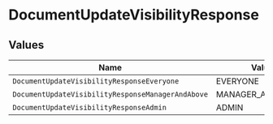 # DocumentUpdateVisibilityResponse


## Values

| Name                                              | Value                                             |
| ------------------------------------------------- | ------------------------------------------------- |
| `DocumentUpdateVisibilityResponseEveryone`        | EVERYONE                                          |
| `DocumentUpdateVisibilityResponseManagerAndAbove` | MANAGER_AND_ABOVE                                 |
| `DocumentUpdateVisibilityResponseAdmin`           | ADMIN                                             |